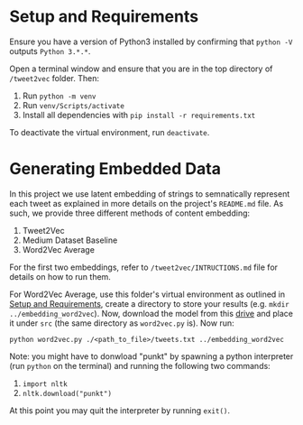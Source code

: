 # Setup and Requirements

Ensure you have a version of Python3 installed by confirming that `python -V` outputs `Python 3.*.*`.

Open a terminal window and ensure that you are in the top directory of `/tweet2vec` folder. Then:

1. Run `python -m venv`
2. Run `venv/Scripts/activate`
3. Install all dependencies with `pip install -r requirements.txt`

To deactivate the virtual environment, run `deactivate`.

# Generating Embedded Data

In this project we use latent embedding of strings to semnatically represent each tweet as explained in more details on the project's `README.md` file. As such, we provide three different methods of content embedding:

1. Tweet2Vec
2. Medium Dataset Baseline
3. Word2Vec Average

For the first two embeddings, refer to `/tweet2vec/INTRUCTIONS.md` file for details on how to run them.

For Word2Vec Average, use this folder's virtual environment as outlined in [Setup and Requirements](#setup-and-requirements), create a directory to store your results (e.g. `mkdir ../embedding_word2vec`). Now, download the model from this [drive](https://drive.google.com/file/d/0B7XkCwpI5KDYNlNUTTlSS21pQmM/edit?resourcekey=0-wjGZdNAUop6WykTtMip30g) and place it under `src` (the same directory as `word2vec.py` is). Now run:

`python word2vec.py ./<path_to_file>/tweets.txt ../embedding_word2vec`

Note: you might have to donwload "punkt" by spawning a python interpreter (run `python` on the terminal) and running the following two commands:

1. `import nltk`
2. `nltk.download("punkt")`

At this point you may quit the interpreter by running `exit()`.
